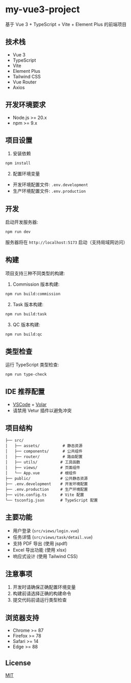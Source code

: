 # my-vue3-project

基于 Vue 3 + TypeScript + Vite + Element Plus 的前端项目

## 技术栈

- Vue 3
- TypeScript
- Vite
- Element Plus
- Tailwind CSS
- Vue Router
- Axios

## 开发环境要求

- Node.js >= 20.x
- npm >= 9.x

## 项目设置

1. 安装依赖
```bash
npm install
```

2. 配置环境变量
- 开发环境配置文件: `.env.development`
- 生产环境配置文件: `.env.production`

## 开发

启动开发服务器:
```bash
npm run dev
```
服务器将在 `http://localhost:5173` 启动（支持局域网访问）

## 构建

项目支持三种不同类型的构建:

1. Commission 版本构建:
```bash
npm run build:commission
```

2. Task 版本构建:
```bash
npm run build:task
```

3. QC 版本构建:
```bash
npm run build:qc
```

## 类型检查

运行 TypeScript 类型检查:
```bash
npm run type-check
```

## IDE 推荐配置

- [VSCode](https://code.visualstudio.com/) + [Volar](https://marketplace.visualstudio.com/items?itemName=Vue.volar)
- 请禁用 Vetur 插件以避免冲突

## 项目结构

```
├── src/
│   ├── assets/          # 静态资源
│   ├── components/      # 公共组件
│   ├── router/          # 路由配置
│   ├── utils/          # 工具函数
│   ├── views/          # 页面组件
│   └── App.vue         # 根组件
├── public/             # 公共静态资源
├── .env.development    # 开发环境配置
├── .env.production     # 生产环境配置
├── vite.config.ts      # Vite 配置
└── tsconfig.json       # TypeScript 配置
```

## 主要功能

- 用户登录 (`src/views/login.vue`)
- 任务详情 (`src/views/task/detail.vue`)
- 支持 PDF 导出 (使用 jspdf)
- Excel 导出功能 (使用 xlsx)
- 响应式设计 (使用 Tailwind CSS)

## 注意事项

1. 开发时请确保正确配置环境变量
2. 构建前请选择正确的构建命令
3. 提交代码前请运行类型检查

## 浏览器支持

- Chrome >= 87
- Firefox >= 78
- Safari >= 14
- Edge >= 88

## License

[MIT](LICENSE)
